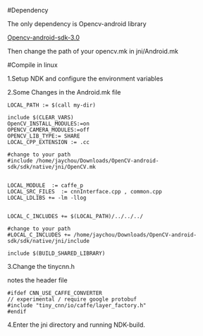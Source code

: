 
#Dependency

The only dependency is Opencv-android library

[Opencv-android-sdk-3.0](http://opencv.org/downloads.html)

Then change the path of your opencv.mk in jni/Android.mk 

#Compile in linux 

1.Setup NDK and configure the environment variables 

2.Some Changes in the Android.mk file
  ```
LOCAL_PATH := $(call my-dir)  
 
include $(CLEAR_VARS)    
OpenCV_INSTALL_MODULES:=on
OPENCV_CAMERA_MODULES:=off
OPENCV_LIB_TYPE:= SHARE
LOCAL_CPP_EXTENSION := .cc

#change to your path
#include /home/jaychou/Downloads/OpenCV-android-sdk/sdk/native/jni/OpenCV.mk


LOCAL_MODULE  := caffe_p
LOCAL_SRC_FILES  := cnnInterface.cpp , common.cpp
LOCAL_LDLIBS += -lm -llog 


LOCAL_C_INCLUDES += $(LOCAL_PATH)/../../../

#change to your path
#LOCAL_C_INCLUDES += /home/jaychou/Downloads/OpenCV-android-sdk/sdk/native/jni/include

include $(BUILD_SHARED_LIBRARY)
  
  ```
  
3.Change the tinycnn.h 

  notes the header file
  ```
#ifdef CNN_USE_CAFFE_CONVERTER
// experimental / require google protobuf
#include "tiny_cnn/io/caffe/layer_factory.h"
#endif

  ```
  
4.Enter the jni directory and running NDK-build.



